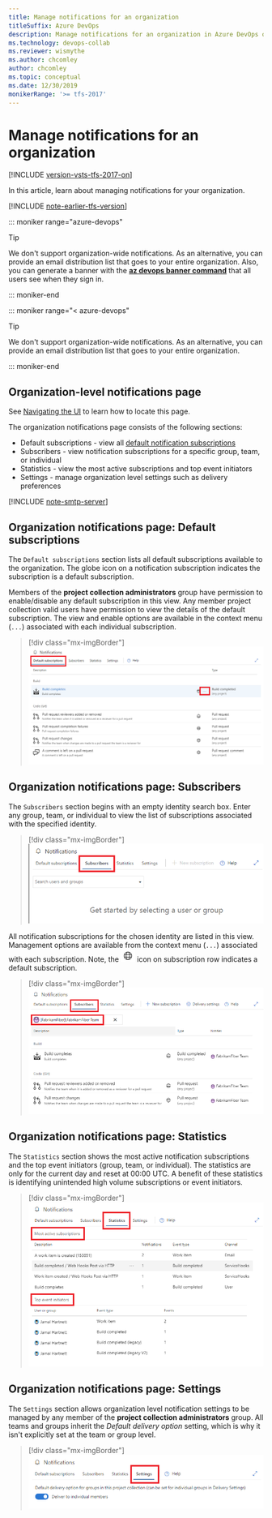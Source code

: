```yaml
---
title: Manage notifications for an organization
titleSuffix: Azure DevOps 
description: Manage notifications for an organization in Azure DevOps or Team Foundation Server (TFS)
ms.technology: devops-collab
ms.reviewer: wismythe
ms.author: chcomley
author: chcomley
ms.topic: conceptual
ms.date: 12/30/2019
monikerRange: '>= tfs-2017'
---
```


# Manage notifications for an organization

[!INCLUDE [version-vsts-tfs-2017-on](../includes/version-tfs-2017-through-vsts.md)]


In this article, learn about managing notifications for your organization. 


[!INCLUDE [note-earlier-tfs-version](includes/note-earlier-tfs-version.md)]

::: moniker range="azure-devops"

> [!TIP]
> We don't support organization-wide notifications. As an alternative, you can provide an email distribution list that goes to your entire organization. Also, you can generate a banner with the [**az devops banner command**](../organizations/settings/manage-banners.md) that all users see when they sign in.
 
::: moniker-end


::: moniker range="< azure-devops"

> [!TIP]
> We don't support organization-wide notifications. As an alternative, you can provide an email distribution list that goes to your entire organization. 
> 
::: moniker-end

## Organization-level notifications page

See [Navigating the UI](navigating-the-ui.md) to learn how to locate this page.

The organization notifications page consists of the following sections:

* Default subscriptions - view all [default notification subscriptions](./oob-built-in-notifications.md)
* Subscribers - view notification subscriptions for a specific group, team, or individual
* Statistics - view the most active subscriptions and top event initiators
* Settings - manage organization level settings such as delivery preferences


[!INCLUDE [note-smtp-server](includes/note-smtp-server.md)]

## Organization notifications page: Default subscriptions

The `Default subscriptions` section lists all default subscriptions available to the organization. The globe icon on a notification subscription indicates the subscription is a default subscription.

Members of the **project collection administrators** group have permission to enable/disable any default subscription in this view. Any member project collection valid users have permission to view the details of the default subscription. The view and enable options are available in the context menu (`...`) associated with each individual subscription.

> [!div class="mx-imgBorder"] 
>![Organization level notifications page: Default subscriptions](media/view-organization-notification-default-subscriptions.png)

## Organization notifications page: Subscribers

The `Subscribers` section begins with an empty identity search box. Enter any group, team, or individual to view the list of subscriptions associated with the specified identity.

> [!div class="mx-imgBorder"] 
>![Organization level notifications page: Subscribers empty](media/view-organization-notification-subscribers-empty.png)

All notification subscriptions for the chosen identity are listed in this view. Management options are available from the context menu (`...`) associated with each subscription. Note, the ![globe](media/oob-notification.png) icon on subscription row indicates a default subscription.

> [!div class="mx-imgBorder"] 
>![Organization level notifications page: Subscribers list](media/view-organization-notification-subscribers.png)

## Organization notifications page: Statistics

The `Statistics` section shows the most active notification subscriptions and the top event initiators (group, team, or individual). The statistics are only for the current day and reset at 00:00 UTC. A benefit of these statistics is identifying unintended high volume subscriptions or event initiators.

> [!div class="mx-imgBorder"] 
>![Organization level notifications page: Statistics](media/view-organization-notification-stats.png)

## Organization notifications page: Settings

The `Settings` section allows organization level notification settings to be managed by any member of the **project collection administrators** group. All teams and groups inherit the _Default delivery option_ setting, which is why it isn't explicitly set at the team or group level.

> [!div class="mx-imgBorder"] 
>![Organization level notifications page: Settings](media/view-organization-notification-settings.png)

